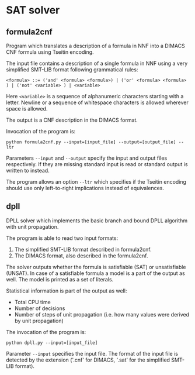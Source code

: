 # SAT solver

## formula2cnf

Program which translates a description of a formula in NNF into a DIMACS CNF formula using Tseitin encoding.

The input file contains a description of a single formula in NNF using a very simplified SMT-LIB format following grammatical rules:

`<formula> ::= ('and' <formula> <formula>)
          | ('or' <formula> <formula> )
          | ('not' <variable> )
          | <variable>`
          
Here `<variable>` is a sequence of alphanumeric characters starting with a letter. 
Newline or a sequence of whitespace characters is allowed wherever space is allowed.

The output is a CNF description in the DIMACS format.

Invocation of the program is:

`python formula2cnf.py --input=[input_file] --output=[output_file] --ltr`

Parameters `--input` and `--output` specify the input and output files respectively. 
If they are missing standard input is read or standard output is written to instead.

The program allows an option `--ltr` which specifies if the Tseitin encoding should use only left-to-right implications 
instead of equivalences.

## dpll
DPLL solver which implements the basic branch and bound DPLL algorithm with unit propagation.

The program is able to read two input formats:
1. The simplified SMT-LIB format described in formula2cnf.
2. The DIMACS format, also described in the formula2cnf.

The solver outputs whether the formula is satisfiable (SAT) or unsatisfiable (UNSAT). In case of a satisfiable formula a model is a part of the output as well. The model is printed as a set of literals.

Statistical information is part of the output as well:
* Total CPU time
* Number of decisions
* Number of steps of unit propagation (i.e. how many values were derived by unit propagation)

The invocation of the program is:

`python dpll.py --input=[input_file]`

Parameter `--input` specifies the input file. The format of the input file is detected by the extension ('.cnf' for DIMACS, '.sat' for the simplified SMT-LIB format).
